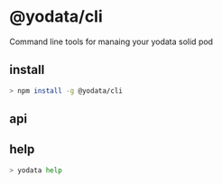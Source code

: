 # @yodata/cli

Command line tools for manaing your yodata solid pod

## install

```bash
> npm install -g @yodata/cli
```

## api

## help

```bash
> yodata help
```
